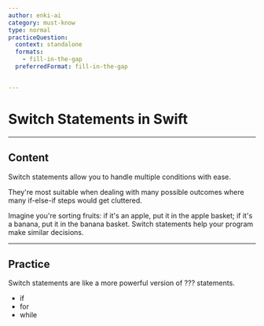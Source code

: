 ```yaml
---
author: enki-ai
category: must-know
type: normal
practiceQuestion:
  context: standalone
  formats:
    - fill-in-the-gap
  preferredFormat: fill-in-the-gap


---
```


# Switch Statements in Swift

---
## Content

Switch statements allow you to handle multiple conditions with ease.

They're most suitable when dealing with many possible outcomes where many if-else-if steps would get cluttered.

Imagine you're sorting fruits: if it's an apple, put it in the apple basket; if it's a banana, put it in the banana basket. Switch statements help your program make similar decisions.

---
## Practice

Switch statements are like a more powerful version of ??? statements.

- if
- for
- while
